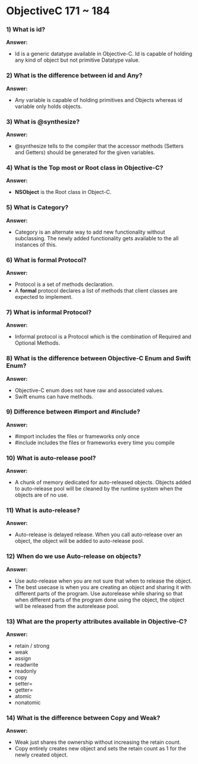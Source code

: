 # ObjectiveC 171 ~ 184

### 1) What is id?

**Answer:**

- Id is a generic datatype available in Objective-C. Id is capable of holding any kind of object but not primitive Datatype value.

### 2) What is the difference between id and Any?

**Answer:**

- Any variable is capable of holding primitives and Objects whereas id variable only holds objects.

### 3) What is @synthesize?

**Answer:**

- @synthesize tells to the compiler that the accessor methods (Setters and Getters) should be generated for the given variables.

### 4) What is the Top most or Root class in Objective-C?

**Answer:**

- **NSObject** is the Root class in Object-C.

### 5) What is Category?

**Answer:**

- Category is an alternate way to add new functionality without subclassing. The newly added functionality gets available to the all instances of this.

### 6) What is formal Protocol?

**Answer:**

- Protocol is a set of methods declaration.
- A **formal** protocol declares a list of methods that client classes are expected to implement.

### 7) What is informal Protocol?

**Answer:**

- Informal protocol is a Protocol which is the combination of Required and Optional Methods.

### 8) What is the difference between Objective-C Enum and Swift Enum?

**Answer:**

- Objective-C enum does not have raw and associated values.
- Swift enums can have methods.

### 9) Difference between #import and #include?

**Answer:**

- #import includes the files or frameworks only once
- #include includes the files or frameworks every time you compile

### 10) What is auto-release pool?

**Answer:**

- A chunk of memory dedicated for auto-released objects. Objects added to auto-release pool will be cleaned by the runtime system when the objects are of no use.

### 11) What is auto-release?

**Answer:**

- Auto-release is delayed release. When you call auto-release over an object, the object will be added to auto-release pool.

### 12) When do we use Auto-release on objects?

**Answer:**

- Use auto-release when you are not sure that when to release the object.
- The best usecase is when you are creating an object and sharing it with different parts of the program. Use autorelease while sharing so that when different parts of the program done using the object, the object will be released from the autorelease pool.

### 13) What are the property attributes available in Objective-C?

**Answer:**

- retain / strong
- weak
- assign
- readwrite
- readonly
- copy
- setter=
- getter=
- atomic
- nonatomic

### 14) What is the difference between Copy and Weak?

**Answer:**

- Weak just shares the ownership without increasing the retain count.
- Copy entirely creates new object and sets the retain count as 1 for the newly created object.
